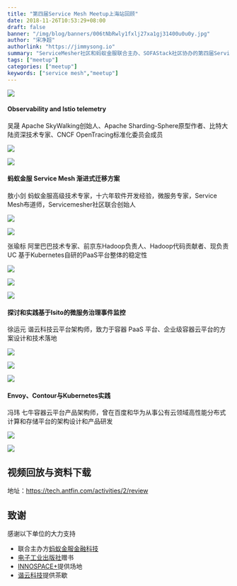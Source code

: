 ```yaml
---
title: "第四届Service Mesh Meetup上海站回顾"
date: 2018-11-26T10:53:29+08:00
draft: false
banner: "/img/blog/banners/006tNbRwly1fxlj27xa1gj31400u0u0y.jpg"
author: "宋净超"
authorlink: "https://jimmysong.io"
summary: "ServiceMesher社区和蚂蚁金服联合主办、SOFAStack社区协办的第四届Service Mesh Meetup上海站收官，Apache Skywalking 创始人吴晟、蚂蚁金服敖小剑、阿里巴巴 UC 张瑜标(龙轼)、谐云科技徐运元、七牛云的冯玮给大家带来分享。"
tags: ["meetup"]
categories: ["meetup"]
keywords: ["service mesh","meetup"]
---
```


![](https://raw.githubusercontent.com/servicemesher/website/master/content/blog/service-mesh-meetup-shanghai-20181125/006tNbRwly1fxlakbx6s5j318w0u0k9k.jpg)

#### Observability and Istio telemetry

吴晟 Apache SkyWalking创始人、Apache Sharding-Sphere原型作者、比特大陆资深技术专家、CNCF OpenTracing标准化委员会成员

![](https://raw.githubusercontent.com/servicemesher/website/master/content/blog/service-mesh-meetup-shanghai-20181125/006tNbRwly1fxladzp7j7j318w0u0tke.jpg)

![](https://raw.githubusercontent.com/servicemesher/website/master/content/blog/service-mesh-meetup-shanghai-20181125/006tNbRwly1fxlaiwry6mj318w0u0h2w.jpg)

#### 蚂蚁金服 Service Mesh 渐进式迁移方案

敖小剑 蚂蚁金服高级技术专家，十六年软件开发经验，微服务专家，Service Mesh布道师，Servicemesher社区联合创始人

![](https://raw.githubusercontent.com/servicemesher/website/master/content/blog/service-mesh-meetup-shanghai-20181125/006tNbRwly1fxlaj62fh3j318w0u0qmj.jpg)

![](https://raw.githubusercontent.com/servicemesher/website/master/content/blog/service-mesh-meetup-shanghai-20181125/006tNbRwly1fxlak1mt4ej30lk12ejxr.jpg)

张瑜标 阿里巴巴技术专家、前京东Hadoop负责人、Hadoop代码贡献者、现负责UC 基于Kubernetes自研的PaaS平台整体的稳定性

![](https://raw.githubusercontent.com/servicemesher/website/master/content/blog/service-mesh-meetup-shanghai-20181125/006tNbRwly1fxlajb5i8hj318w0u0wxt.jpg)

![](https://raw.githubusercontent.com/servicemesher/website/master/content/blog/service-mesh-meetup-shanghai-20181125/006tNbRwgy1fxlaly84ydj318w0u0n9w.jpg)

![](https://raw.githubusercontent.com/servicemesher/website/master/content/blog/service-mesh-meetup-shanghai-20181125/006tNbRwly1fxlajjihjyj318w0u0nc4.jpg)

#### 探讨和实践基于Isito的微服务治理事件监控

徐运元 谐云科技云平台架构师，致力于容器 PaaS 平台、企业级容器云平台的方案设计和技术落地

![](https://raw.githubusercontent.com/servicemesher/website/master/content/blog/service-mesh-meetup-shanghai-20181125/006tNbRwly1fxlakih9eyj318w0u0du1.jpg)

![](https://raw.githubusercontent.com/servicemesher/website/master/content/blog/service-mesh-meetup-shanghai-20181125/006tNbRwly1fxlakrposjj318w0u07el.jpg)

![](https://raw.githubusercontent.com/servicemesher/website/master/content/blog/service-mesh-meetup-shanghai-20181125/006tNbRwly1fxlaky0yv0j318w0u0wtj.jpg)

#### Envoy、Contour与Kubernetes实践

冯玮 七牛容器云平台产品架构师，曾在百度和华为从事公有云领域高性能分布式计算和存储平台的架构设计和产品研发

![](https://raw.githubusercontent.com/servicemesher/website/master/content/blog/service-mesh-meetup-shanghai-20181125/006tNbRwly1fxlal5j8ypj318w0u048i.jpg)

![](https://raw.githubusercontent.com/servicemesher/website/master/content/blog/service-mesh-meetup-shanghai-20181125/006tNbRwly1fxlal93jmhj318w0u04ce.jpg)

## 视频回放与资料下载

地址：https://tech.antfin.com/activities/2/review

## 致谢

感谢以下单位的大力支持

- 联合主办方[蚂蚁金服金融科技](https://tech.antfin.com/activities/2)
- [电子工业出版社](https://www.phei.com.cn/)赠书
- [INNOSPACE+](http://www.innospaceplus.com.cn/)提供场地
- [谐云科技](http://harmonycloud.cn/)提供茶歇
